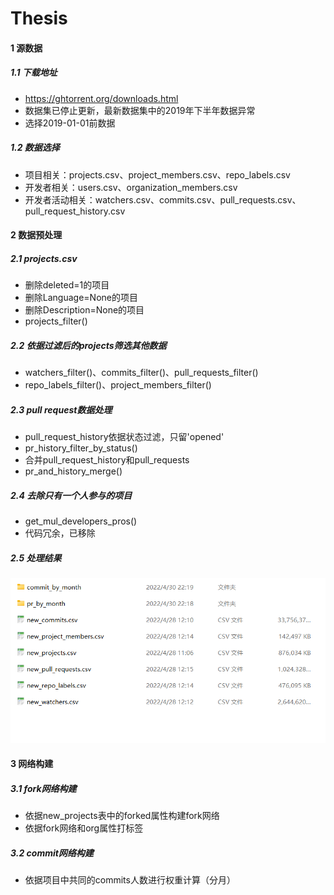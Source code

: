 # Thesis
#### 1 源数据
##### 1.1 下载地址
- https://ghtorrent.org/downloads.html
- 数据集已停止更新，最新数据集中的2019年下半年数据异常
- 选择2019-01-01前数据
##### 1.2 数据选择
- 项目相关：projects.csv、project_members.csv、repo_labels.csv
- 开发者相关：users.csv、organization_members.csv
- 开发者活动相关：watchers.csv、commits.csv、pull_requests.csv、pull_request_history.csv

#### 2 数据预处理
##### 2.1 projects.csv
- 删除deleted=1的项目
- 删除Language=None的项目
- 删除Description=None的项目
- projects_filter()
##### 2.2 依据过滤后的projects筛选其他数据
- watchers_filter()、commits_filter()、pull_requests_filter()
- repo_labels_filter()、project_members_filter()
##### 2.3 pull request数据处理
- pull_request_history依据状态过滤，只留'opened'
- pr_history_filter_by_status()
- 合并pull_request_history和pull_requests
- pr_and_history_merge()
##### 2.4 去除只有一个人参与的项目
- get_mul_developers_pros()
- 代码冗余，已移除
##### 2.5 处理结果
![img.png](images/data_res.png)

#### 3 网络构建
##### 3.1 fork网络构建
- 依据new_projects表中的forked属性构建fork网络
- 依据fork网络和org属性打标签
##### 3.2 commit网络构建
- 依据项目中共同的commits人数进行权重计算（分月）
